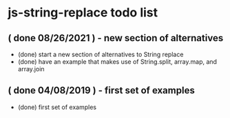 # js-string-replace todo list

## ( done 08/26/2021 ) - new section of alternatives
* (done) start a new section of alternatives to String replace
* (done) have an example that makes use of String.split, array.map, and array.join

## ( done 04/08/2019 ) - first set of examples
* (done) first set of examples